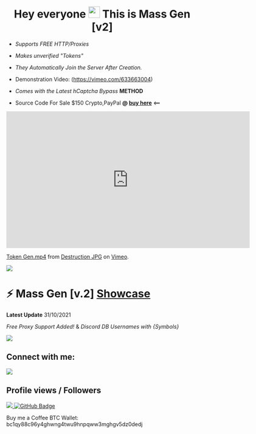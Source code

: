 


<h1 align="center">Hey everyone <img src="https://raw.githubusercontent.com/MartinHeinz/MartinHeinz/master/wave.gif" width="30px"> This is Mass Gen [v2] </h1>






- *Supports FREE HTTP/Proxies*
- *Makes unverified "Tokens"*
- *They Automatically Join the Server After Creation.*

-  Demonstration Video: (https://vimeo.com/633663004)
-  *Comes with the Latest hCaptcha Bypass* **METHOD**
- Source Code For Sale $150 Crypto,PayPal **@ [buy here](https://discord.gg/QXsDrTgf9U)** <==


<iframe src="https://player.vimeo.com/video/633663004?h=33c16df6de" width="640" height="360" frameborder="0" allow="autoplay; fullscreen; picture-in-picture" allowfullscreen></iframe>
<p><a href="https://vimeo.com/633663004">Token Gen.mp4</a> from <a href="https://vimeo.com/user154580234">Destruction JPG</a> on <a href="https://vimeo.com">Vimeo</a>.</p>



<p align="left"> 
    <a href="https://vimeo.com/633663004" target="_blank"> <img src="https://i.imgur.com/NGTsvaO.gif"/> </a> 



 #  ⚡ Mass Gen [v.2] **[Showcase](https://vimeo.com/633663004)**
 **Latest Update** 31/10/2021 
 
 *Free Proxy Support Added!*
 & *Discord DB Usernames with {Symbols}*
<p align="left"> 
    <a href="https://vimeo.com/633663004" target="_blank"> <img src="https://i.imgur.com/s3XSFoc.png"/> </a> 

<p align="left">




## **Connect with me:**
<a href = "https://www.instagram.com/destruction.jpg/"><img src="https://img.icons8.com/fluent/48/000000/instagram-new.png"/></a>


</p>

##  **Profile views / Followers**
<a href="https://github.com/Meghna-DAS/github-profile-views-counter">
    <img src="https://komarev.com/ghpvc/?username=24host">
</a>
<a href="https://github.com/24host?tab=followers"><img src="https://img.shields.io/github/followers/24host?label=Followers&style=social" alt="GitHub Badge"></a>


Buy me a Coffee BTC Wallet: bc1qy88c96y4ghwng4twu9hnpqww3mghgv5dz0dedj

